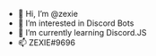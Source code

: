 - 👋 Hi, I’m @zexie
- 👀 I’m interested in Discord Bots
- 🌱 I’m currently learning Discord.JS
- 📫 ZEXIE#9696

<!---
zexie/zexie is a ✨ special ✨ repository because its `README.md` (this file) appears on your GitHub profile.
You can click the Preview link to take a look at your changes.
--->
